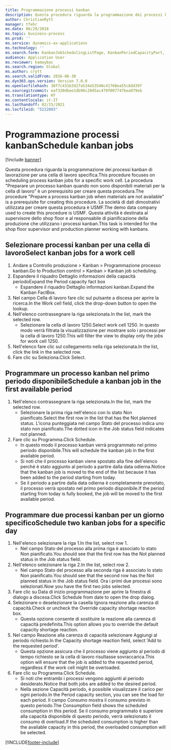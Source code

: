 ```yaml
---
title: Programmazione processi kanban
description: Questa procedura riguarda la programmazione dei processi kanban di lavorazione per una cella di lavoro specifica.
author: ChristianRytt
manager: tfehr
ms.date: 08/29/2018
ms.topic: business-process
ms.prod: ''
ms.service: dynamics-ax-applications
ms.technology: ''
ms.search.form: KanbanJobSchedulingListPage, KanbanPeriodCapacityPart, SysLookupMultiSelectGrid, KanbanBoardScheduleJobForward
audience: Application User
ms.reviewer: kamaybac
ms.search.region: Global
ms.author: crytt
ms.search.validFrom: 2016-06-30
ms.dyn365.ops.version: Version 7.0.0
ms.openlocfilehash: 30f7c431b3d27a534e53540c41768ea55c8dd39f
ms.sourcegitcommit: eaf330dbee1db96c20d5ac479f007747bea079eb
ms.translationtype: HT
ms.contentlocale: it-IT
ms.lasthandoff: 02/15/2021
ms.locfileid: "5222803"
---
```

# <a name="schedule-kanban-jobs"></a><span data-ttu-id="199d5-103">Programmazione processi kanban</span><span class="sxs-lookup"><span data-stu-id="199d5-103">Schedule kanban jobs</span></span>

[!include [banner](../../includes/banner.md)]

<span data-ttu-id="199d5-104">Questa procedura riguarda la programmazione dei processi kanban di lavorazione per una cella di lavoro specifica.</span><span class="sxs-lookup"><span data-stu-id="199d5-104">This procedure focuses on scheduling process kanban jobs for a specific work cell.</span></span> <span data-ttu-id="199d5-105">La procedura "Preparare un processo kanban quando non sono disponibili materiali per la cella di lavoro" è un prerequisito per creare questa procedura.</span><span class="sxs-lookup"><span data-stu-id="199d5-105">The procedure "Prepare a process kanban job when materials are not available" is a prerequisite for creating this procedure.</span></span> <span data-ttu-id="199d5-106">La società di dati dimostrativi utilizzata per creare questa procedura è USMF.</span><span class="sxs-lookup"><span data-stu-id="199d5-106">The demo data company used to create this procedure is USMF.</span></span> <span data-ttu-id="199d5-107">Questa attività è destinata al supervisore dello shop floor e al responsabile di pianificazione della produzione che utilizzano i processi kanban.</span><span class="sxs-lookup"><span data-stu-id="199d5-107">This task is intended for the shop floor supervisor and production planner working with kanbans.</span></span>


## <a name="select-kanban-jobs-for-a-work-cell"></a><span data-ttu-id="199d5-108">Selezionare processi kanban per una cella di lavoro</span><span class="sxs-lookup"><span data-stu-id="199d5-108">Select kanban jobs for a work cell</span></span>
1. <span data-ttu-id="199d5-109">Andare a Controllo produzione > Kanban > Programmazione processo kanban.</span><span class="sxs-lookup"><span data-stu-id="199d5-109">Go to Production control > Kanban > Kanban job scheduling.</span></span>
2. <span data-ttu-id="199d5-110">Espandere il riquadro Dettaglio informazioni della capacità periodo</span><span class="sxs-lookup"><span data-stu-id="199d5-110">Expand the Period capacity fact box</span></span>
    * <span data-ttu-id="199d5-111">Espandere il riquadro Dettaglio informazioni kanban.</span><span class="sxs-lookup"><span data-stu-id="199d5-111">Expand the Kanban FactBox.</span></span>  
3. <span data-ttu-id="199d5-112">Nel campo Cella di lavoro fare clic sul pulsante a discesa per aprire la ricerca.</span><span class="sxs-lookup"><span data-stu-id="199d5-112">In the Work cell field, click the drop-down button to open the lookup.</span></span>
4. <span data-ttu-id="199d5-113">Nell'elenco contrassegnare la riga selezionata.</span><span class="sxs-lookup"><span data-stu-id="199d5-113">In the list, mark the selected row.</span></span>
    * <span data-ttu-id="199d5-114">Selezionare la cella di lavoro 1250.</span><span class="sxs-lookup"><span data-stu-id="199d5-114">Select work cell 1250.</span></span> <span data-ttu-id="199d5-115">In questo modo verrà filtrata la visualizzazione per mostrare solo i processi per la cella di lavoro 1250.</span><span class="sxs-lookup"><span data-stu-id="199d5-115">This will filter the view to display only the jobs for work cell 1250.</span></span>  
5. <span data-ttu-id="199d5-116">Nell'elenco fare clic sul collegamento nella riga selezionata.</span><span class="sxs-lookup"><span data-stu-id="199d5-116">In the list, click the link in the selected row.</span></span>
6. <span data-ttu-id="199d5-117">Fare clic su Seleziona.</span><span class="sxs-lookup"><span data-stu-id="199d5-117">Click Select.</span></span>

## <a name="schedule-a-kanban-job-in-the-first-available-period"></a><span data-ttu-id="199d5-118">Programmare un processo kanban nel primo periodo disponibile</span><span class="sxs-lookup"><span data-stu-id="199d5-118">Schedule a kanban job in the first available period</span></span>
1. <span data-ttu-id="199d5-119">Nell'elenco contrassegnare la riga selezionata.</span><span class="sxs-lookup"><span data-stu-id="199d5-119">In the list, mark the selected row.</span></span>
    * <span data-ttu-id="199d5-120">Selezionare la prima riga nell'elenco con lo stato Non pianificato.</span><span class="sxs-lookup"><span data-stu-id="199d5-120">Select the first row in the list that has the Not planned status.</span></span> <span data-ttu-id="199d5-121">L'icona punteggiata nel campo Stato del processo indica uno stato non pianificato.</span><span class="sxs-lookup"><span data-stu-id="199d5-121">The dotted icon in the Job status field indicates not planned.</span></span>  
2. <span data-ttu-id="199d5-122">Fare clic su Programma.</span><span class="sxs-lookup"><span data-stu-id="199d5-122">Click Schedule.</span></span>
    * <span data-ttu-id="199d5-123">In questo modo il processo kanban verrà programmato nel primo periodo disponibile.</span><span class="sxs-lookup"><span data-stu-id="199d5-123">This will schedule the kanban job in the first available period.</span></span>  
    * <span data-ttu-id="199d5-124">Si noti che il processo kanban viene spostato alla fine dell'elenco perché è stato aggiunto al periodo a partire dalla data odierna.</span><span class="sxs-lookup"><span data-stu-id="199d5-124">Notice that the kanban job is moved to the end of the list because it has been added to the period starting from today.</span></span>  
    * <span data-ttu-id="199d5-125">Se il periodo a partire dalla data odierna è completamente prenotato, il processo verrà spostato nel primo periodo disponibile.</span><span class="sxs-lookup"><span data-stu-id="199d5-125">If the period starting from today is fully booked, the job will be moved to the first available period.</span></span>  

## <a name="schedule-two-kanban-jobs-for-a-specific-day"></a><span data-ttu-id="199d5-126">Programmare due processi kanban per un giorno specifico</span><span class="sxs-lookup"><span data-stu-id="199d5-126">Schedule two kanban jobs for a specific day</span></span>
1. <span data-ttu-id="199d5-127">Nell'elenco selezionare la riga 1.</span><span class="sxs-lookup"><span data-stu-id="199d5-127">In the list, select row 1.</span></span>
    * <span data-ttu-id="199d5-128">Nel campo Stato del processo alla prima riga è associato lo stato Non pianificato.</span><span class="sxs-lookup"><span data-stu-id="199d5-128">You should see that the first row has the Not planned status in the Job status field.</span></span>  
2. <span data-ttu-id="199d5-129">Nell'elenco selezionare la riga 2.</span><span class="sxs-lookup"><span data-stu-id="199d5-129">In the list, select row 2.</span></span>
    * <span data-ttu-id="199d5-130">Nel campo Stato del processo alla seconda riga è associato lo stato Non pianificato.</span><span class="sxs-lookup"><span data-stu-id="199d5-130">You should see that the second row has the Not planned status in the Job status field.</span></span> <span data-ttu-id="199d5-131">Ora i primi due processi sono selezionati.</span><span class="sxs-lookup"><span data-stu-id="199d5-131">Now you have the first two jobs selected.</span></span>  
3. <span data-ttu-id="199d5-132">Fare clic su Data di inizio programmazione per aprire la finestra di dialogo a discesa.</span><span class="sxs-lookup"><span data-stu-id="199d5-132">Click Schedule from date to open the drop dialog.</span></span>
4. <span data-ttu-id="199d5-133">Selezionare o deselezionare la casella Ignora reazione alla carenza di capacità.</span><span class="sxs-lookup"><span data-stu-id="199d5-133">Check or uncheck the Override capacity shortage reaction box.</span></span>
    * <span data-ttu-id="199d5-134">Questa opzione consente di sostituire la reazione alla carenza di capacità predefinita.</span><span class="sxs-lookup"><span data-stu-id="199d5-134">This option allows you to override the default capacity shortage reaction.</span></span>  
5. <span data-ttu-id="199d5-135">Nel campo Reazione alla carenza di capacità selezionare Aggiungi al periodo richiesto.</span><span class="sxs-lookup"><span data-stu-id="199d5-135">In the Capacity shortage reaction field, select 'Add to the requested period'.</span></span>
    * <span data-ttu-id="199d5-136">Questa opzione assicura che il processo viene aggiunto al periodo di tempo richiesto se la cella di lavoro risultasse sovraccarica.</span><span class="sxs-lookup"><span data-stu-id="199d5-136">This option will ensure that the job is added to the requested period, regardless if the work cell might be overloaded.</span></span>  
6. <span data-ttu-id="199d5-137">Fare clic su Programma.</span><span class="sxs-lookup"><span data-stu-id="199d5-137">Click Schedule.</span></span>
    * <span data-ttu-id="199d5-138">Si noti che entrambi i processi vengono aggiunti al periodo desiderato.</span><span class="sxs-lookup"><span data-stu-id="199d5-138">Notice that both jobs are added to the desired period.</span></span>  
    * <span data-ttu-id="199d5-139">Nella sezione Capacità periodo, è possibile visualizzare il carico per ogni periodo.</span><span class="sxs-lookup"><span data-stu-id="199d5-139">In the Period capacity section, you can see the load for each period.</span></span> <span data-ttu-id="199d5-140">Il campo Consumo mostra il consumo previsto in questo periodo.</span><span class="sxs-lookup"><span data-stu-id="199d5-140">The Consumption field shows the scheduled consumption in this period.</span></span> <span data-ttu-id="199d5-141">Se il consumo programmato è superiore alla capacità disponibile di questo periodo, verrà selezionato il consumo di overload.</span><span class="sxs-lookup"><span data-stu-id="199d5-141">If the scheduled consumption is higher than the available capacity in this period, the overloaded consumption will be selected.</span></span>  



[!INCLUDE[footer-include](../../../includes/footer-banner.md)]